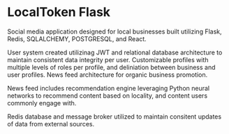 # LocalToken Flask

Social media application designed for local businesses built utilizing Flask, Redis, SQLALCHEMY, POSTGRESQL, and React.

User system created utilizinag JWT and relational database architecture to maintain consistent data integrity per user. Customizable profiles with multiple levels of 
roles per profile, and deliniation between business and user profiles. News feed architecture for organic business promotion. 

News feed includes recommendation engine leveraging Python neural networks to recommend content based on locality, and content users commonly engage with. 

Redis database and message broker utilized to maintain consitent updates of data from external sources. 
